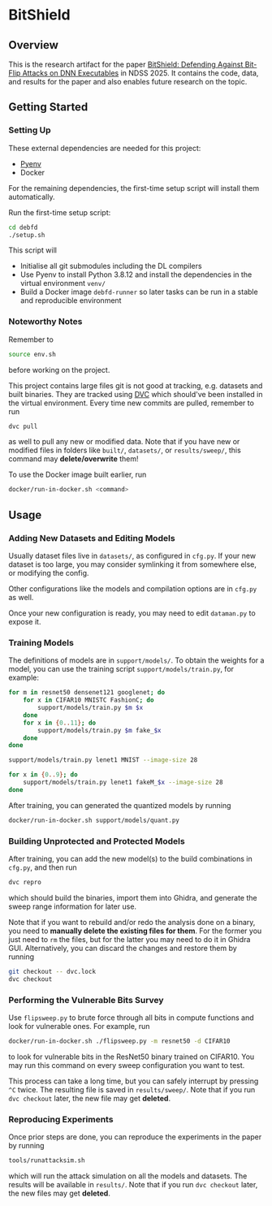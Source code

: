 # BitShield

## Overview

This is the research artifact for the paper [BitShield: Defending Against
Bit-Flip Attacks on DNN
Executables](https://www.ndss-symposium.org/ndss-paper/bitshield-defending-against-bit-flip-attacks-on-dnn-executables/)
in NDSS 2025.
It contains the code, data, and results for the paper and also enables future
research on the topic.

## Getting Started

### Setting Up

These external dependencies are needed for this project:

* [Pyenv](https://github.com/pyenv/pyenv#getting-pyenv)
* Docker

For the remaining dependencies, the first-time setup script will install them
automatically.

Run the first-time setup script:

```sh
cd debfd
./setup.sh
```

This script will

* Initialise all git submodules including the DL compilers
* Use Pyenv to install Python 3.8.12 and install the dependencies in the
  virtual environment `venv/`
* Build a Docker image `debfd-runner` so later tasks can be run in a stable
  and reproducible environment

### Noteworthy Notes

Remember to

```sh
source env.sh
```

before working on the project.

This project contains large files git is not good at tracking, e.g. datasets
and built binaries. They are tracked using [DVC](https://dvc.org/) which
should've been installed in the virtual environment. Every time new commits are
pulled, remember to run

```sh
dvc pull
```

as well to pull any new or modified data. Note that if you have new or modified
files in folders like `built/`, `datasets/`, or `results/sweep/`, this command
may **delete/overwrite** them!

To use the Docker image built earlier, run

```sh
docker/run-in-docker.sh <command>
```

## Usage

### Adding New Datasets and Editing Models

Usually dataset files live in `datasets/`, as configured in `cfg.py`. If your
new dataset is too large, you may consider symlinking it from somewhere else,
or modifying the config.

Other configurations like the models and compilation options are in `cfg.py` as
well.

Once your new configuration is ready, you may need to edit `dataman.py` to
expose it.

### Training Models

The definitions of models are in `support/models/`. To obtain the weights for a
model, you can use the training script `support/models/train.py`, for example:

```sh
for m in resnet50 densenet121 googlenet; do
	for x in CIFAR10 MNISTC FashionC; do
		support/models/train.py $m $x
	done
	for x in {0..11}; do
		support/models/train.py $m fake_$x
	done
done

support/models/train.py lenet1 MNIST --image-size 28

for x in {0..9}; do
	support/models/train.py lenet1 fakeM_$x --image-size 28
done
```

After training, you can generated the quantized models by running

```sh
docker/run-in-docker.sh support/models/quant.py
```

### Building Unprotected and Protected Models

After training, you can add the new model(s) to the build combinations in
`cfg.py`, and then run

```sh
dvc repro
```

which should build the binaries, import them into Ghidra, and generate the
sweep range information for later use.

Note that if you want to rebuild and/or redo the analysis done on a binary, you
need to **manually delete the existing files for them**. For the former you
just need to `rm` the files, but for the latter you may need to do it in Ghidra
GUI. Alternatively, you can discard the changes and restore them by running

```sh
git checkout -- dvc.lock
dvc checkout
```

### Performing the Vulnerable Bits Survey

Use `flipsweep.py` to brute force through all bits in compute functions and
look for vulnerable ones. For example, run

```sh
docker/run-in-docker.sh ./flipsweep.py -m resnet50 -d CIFAR10
```

to look for vulnerable bits in the ResNet50 binary trained on CIFAR10. You may
run this command on every sweep configuration you want to test.

This process can take a long time, but you can safely interrupt by pressing
`^C` twice. The resulting file is saved in `results/sweep/`. Note that if you
run `dvc checkout` later, the new file may get **deleted**.

### Reproducing Experiments

Once prior steps are done, you can reproduce the experiments in the paper by
running

```sh
tools/runattacksim.sh
```

which will run the attack simulation on all the models and datasets.
The results will be available in `results/`. Note that if you run `dvc
checkout` later, the new files may get **deleted**.
